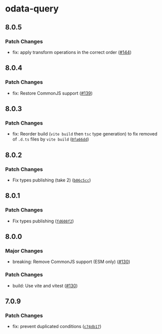 # odata-query

## 8.0.5

### Patch Changes

- fix: apply transform operations in the correct order ([#144](https://github.com/techniq/odata-query/pull/144))

## 8.0.4

### Patch Changes

- fix: Restore CommonJS support ([#139](https://github.com/techniq/odata-query/pull/139))

## 8.0.3

### Patch Changes

- fix: Reorder build (`vite build` then `tsc` type generation) to fix removed of `.d.ts` files by `vite build` ([`0fa66dd`](https://github.com/techniq/odata-query/commit/0fa66dd7465f3fdd3952dbf75a9b5b3318d34399))

## 8.0.2

### Patch Changes

- Fix types publishing (take 2) ([`b06c5cc`](https://github.com/techniq/odata-query/commit/b06c5ccaf3603612e0973494a6ca519bfe6006fd))

## 8.0.1

### Patch Changes

- Fix types publishing ([`fd608f2`](https://github.com/techniq/odata-query/commit/fd608f2ceaaef21f8ec5a27637b42f4dda594a85))

## 8.0.0

### Major Changes

- breaking: Remove CommonJS support (ESM only) ([#130](https://github.com/techniq/odata-query/pull/130))

### Patch Changes

- build: Use vite and vitest ([#130](https://github.com/techniq/odata-query/pull/130))

## 7.0.9

### Patch Changes

- fix: prevent duplicated conditions ([`c74db17`](https://github.com/techniq/odata-query/commit/c74db17649457845cc82dfc5e0ea4ff743246532))
